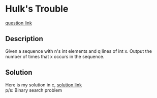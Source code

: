 # Hulk's Trouble
[question link](https://140.114.85.195/problem/102)

## Description
Given a sequence with n's int elements and q lines of int x. Output the number of times that x occurs in the sequence.

## Solution
Here is my solution in c, [solution link](https://github.com/SJieNg123/Code-practice/blob/main/Nthu%20IPHTOJ/Problem102%20-%20Hulk's%20Trouble.c)
<br>p/s: Binary search problem
